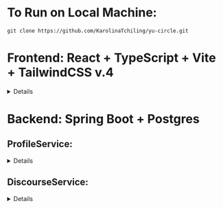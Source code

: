 


# To Run on Local Machine:

```
git clone https://github.com/KarolinaTchiling/yu-circle.git
```
# Frontend: React + TypeScript + Vite + TailwindCSS v.4
<details>

1. Install [bun](https://bun.sh/)

2. Install dependencies

```
cd frontend

bun install
```

3. Run Frontend

```
bun run dev
```

Tailwind Documentation (v.4): https://tailwindcss.com/docs/styling-with-utility-classes
</details>

# Backend: Spring Boot + Postgres


## ProfileService:
<details>
Assuming you are using eclipse, follow these steps:

1. Open eclipse, and go to the top menu to select Help > Eclipse Marketplace.

2. Search for 'Spring Boot'.

3. Install Spring Tools 4.28.

4. Restart eclipse and import the project into your workspace.

5. Open the Azure website, find the yucircle database, and start it.

6. Back in eclipse, right click on the project folder and select Run As > Spring Boot App.


Example commands:
```
curl -X GET "http://localhost:8080/profiles/jdoe"

curl -X GET "http://localhost:8080/profiles"
```

Authentication:
```
curl -X POST http://localhost:8080/profiles/login \
     -H "Content-Type: application/json" \
     -d '{"username": "bob", "password": "password"}'
```

</details>

## DiscourseService:
<details>
To run, follow the same steps as outlined in the ProfileService.

### Posts:
##### Get all posts:
```
curl -X GET http://localhost:8080/posts
```

##### Get one post:

```
// The postId is in the URL (in this example it is '/1').
curl -X GET http://localhost:8080/posts/1
```

##### Add a post:
```
curl -X POST http://localhost:8080/posts \
     -H "Content-Type: application/json" \
     -d '{
           "content": "CS is so fun",
           "username": "bob",
           "title": "wow"
         }'
```

##### Delete a post:
```
curl -X DELETE http://localhost:8080/posts \
```

##### Update a post:

```
// The postId is in the URL (in this example it is the '/1').
curl -X PUT http://localhost:8080/posts/1 \
     -H "Content-Type: application/json" \
     -d '{
           "content": "updated text.",
           "title": "New Title"
         }'
```



### Comments:
##### Get all comments:
```
curl -X GET http://localhost:8080/comments
```

##### Get one comment:

```
// The commentId is in the URL (in this example it is '/1').
curl -X GET http://localhost:8080/comments/1
```

##### Get comments by post:

```
// The postId is in the URL (in this example it is '/1').
curl -X GET http://localhost:8080/comments/posts/1
```

##### Add a comment:

```
// The postId is in the URL, that is the post that the comment is attached to (In this example it is '/1').
curl -X POST http://localhost:8080/comments\
     -H "Content-Type: application/json" \
     -d '{
           "content": "CS is so fun",
           "username": "bob",
           "title": "wow"
         }'
```

##### Delete a comment:

```
// The commentId is in the URL (in this example it is the '/1').
curl -X DELETE http://localhost:8080/comments/delete/1 \
```

##### Update a comment:

```
// The commentId is in the URL (in this example it is the '/1').
curl -X PUT http://localhost:8080/comments/update/1 \
     -H "Content-Type: application/json" \
     -d '{
           "content": "updated text.",
         }'
```
</details>